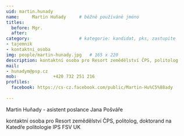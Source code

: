 ```yaml
---
uid: martin.hunady
name:     Martin Huňady 	# běžně používáné jméno
titles:
  before: Mgr. 
  after:
category:                 	# kategorie: kandidat, pks, zastupite
- tajemnik
- kontaktni_osoba
img: people/martin-hunady.jpg   # 165 x 220
description: kontaktní osoba pro Resort zemědělství ČPS, politolog         	# kratký popis, max 160 znaků
mail:
- hunadym@psp.cz
mob:			  +420 732 251 216
profiles:
  facebook: https://cs-cz.facebook.com/public/Martin-Hu%C5%88ady
 
---
```


Martin Huňady - asistent poslance Jana Pošváře

kontaktní osoba pro Resort zemědělství ČPS, politolog,  doktorand na Katedře politologie IPS FSV UK

